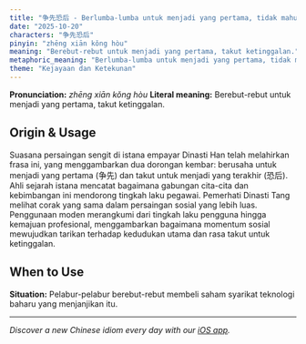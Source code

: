 ```yaml
---
title: "争先恐后 - Berlumba-lumba untuk menjadi yang pertama, tidak mahu ketinggalan."
date: "2025-10-20"
characters: "争先恐后"
pinyin: "zhēng xiān kǒng hòu"
meaning: "Berebut-rebut untuk menjadi yang pertama, takut ketinggalan."
metaphoric_meaning: "Berlumba-lumba untuk menjadi yang pertama, tidak mahu ketinggalan."
theme: "Kejayaan dan Ketekunan"
---
```


**Pronunciation:** *zhēng xiān kǒng hòu*
**Literal meaning:** Berebut-rebut untuk menjadi yang pertama, takut ketinggalan.

## Origin & Usage

Suasana persaingan sengit di istana empayar Dinasti Han telah melahirkan frasa ini, yang menggambarkan dua dorongan kembar: berusaha untuk menjadi yang pertama (争先) dan takut untuk menjadi yang terakhir (恐后). Ahli sejarah istana mencatat bagaimana gabungan cita-cita dan kebimbangan ini mendorong tingkah laku pegawai. Pemerhati Dinasti Tang melihat corak yang sama dalam persaingan sosial yang lebih luas. Penggunaan moden merangkumi dari tingkah laku pengguna hingga kemajuan profesional, menggambarkan bagaimana momentum sosial mewujudkan tarikan terhadap kedudukan utama dan rasa takut untuk ketinggalan.

## When to Use

**Situation:** Pelabur-pelabur berebut-rebut membeli saham syarikat teknologi baharu yang menjanjikan itu.

---

*Discover a new Chinese idiom every day with our [iOS app](https://apps.apple.com/us/app/daily-chinese-idioms/id6740611324).*
